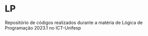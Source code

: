# LP
Repositório de códigos realizados durante a matéria de Lógica de Programação 2023.1 no ICT-Unifesp
